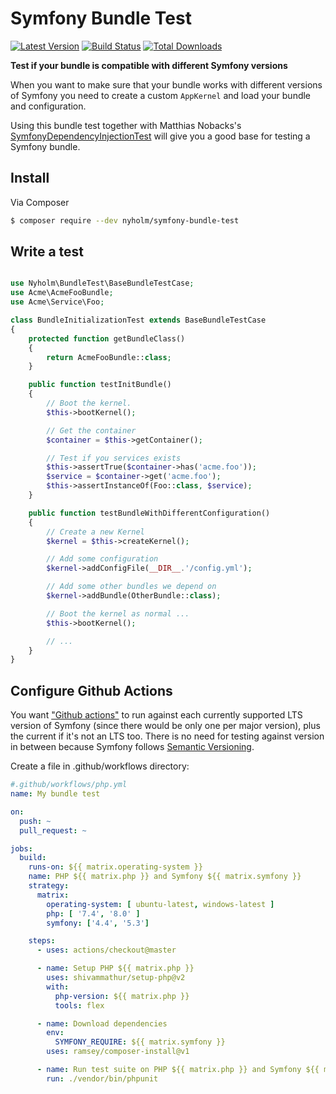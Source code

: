 # Symfony Bundle Test

[![Latest Version](https://img.shields.io/github/release/Nyholm/symfony-bundle-test.svg?style=flat-square)](https://github.com/Nyholm/symfony-bundle-test/releases)
[![Build Status](https://img.shields.io/travis/SymfonyTest/symfony-bundle-test/master.svg?style=flat-square)](https://travis-ci.org/SymfonyTest/symfony-bundle-test)
[![Total Downloads](https://img.shields.io/packagist/dt/nyholm/symfony-bundle-test.svg?style=flat-square)](https://packagist.org/packages/nyholm/symfony-bundle-test)

**Test if your bundle is compatible with different Symfony versions**

When you want to make sure that your bundle works with different versions of Symfony
you need to create a custom `AppKernel` and load your bundle and configuration.

Using this bundle test together with Matthias Nobacks's
[SymfonyDependencyInjectionTest](https://github.com/SymfonyTest/SymfonyDependencyInjectionTest)
will give you a good base for testing a Symfony bundle.

## Install

Via Composer

``` bash
$ composer require --dev nyholm/symfony-bundle-test
```

## Write a test

```php

use Nyholm\BundleTest\BaseBundleTestCase;
use Acme\AcmeFooBundle;
use Acme\Service\Foo;

class BundleInitializationTest extends BaseBundleTestCase
{
    protected function getBundleClass()
    {
        return AcmeFooBundle::class;
    }

    public function testInitBundle()
    {
        // Boot the kernel.
        $this->bootKernel();

        // Get the container
        $container = $this->getContainer();

        // Test if you services exists
        $this->assertTrue($container->has('acme.foo'));
        $service = $container->get('acme.foo');
        $this->assertInstanceOf(Foo::class, $service);
    }

    public function testBundleWithDifferentConfiguration()
    {
        // Create a new Kernel
        $kernel = $this->createKernel();

        // Add some configuration
        $kernel->addConfigFile(__DIR__.'/config.yml');

        // Add some other bundles we depend on
        $kernel->addBundle(OtherBundle::class);

        // Boot the kernel as normal ...
        $this->bootKernel();

        // ...
    }
}

```

## Configure Github Actions

You want ["Github actions"](https://docs.github.com/en/actions) to run against each currently supported LTS version of Symfony (since there would be only one per major version), plus the current if it's not an LTS too. There is no need for testing against version in between because Symfony follows [Semantic Versioning](http://semver.org/spec/v2.0.0.html).

Create a file in .github/workflows directory:
```yaml
#.github/workflows/php.yml
name: My bundle test

on:
  push: ~
  pull_request: ~

jobs:
  build:
    runs-on: ${{ matrix.operating-system }}
    name: PHP ${{ matrix.php }} and Symfony ${{ matrix.symfony }}
    strategy:
      matrix:
        operating-system: [ ubuntu-latest, windows-latest ]
        php: [ '7.4', '8.0' ]
        symfony: ['4.4', '5.3']

    steps:
      - uses: actions/checkout@master

      - name: Setup PHP ${{ matrix.php }}
        uses: shivammathur/setup-php@v2
        with:
          php-version: ${{ matrix.php }}
          tools: flex

      - name: Download dependencies
        env:
          SYMFONY_REQUIRE: ${{ matrix.symfony }}
        uses: ramsey/composer-install@v1

      - name: Run test suite on PHP ${{ matrix.php }} and Symfony ${{ matrix.symfony }}
        run: ./vendor/bin/phpunit
```
